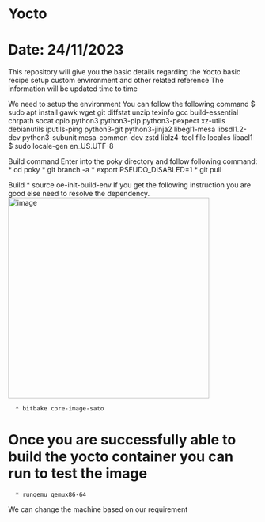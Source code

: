 # Yocto

# Date: 24/11/2023 
This repository will give you the basic details regarding the Yocto basic recipe setup custom environment and other related reference
The information will be updated time to time

We need to setup the environment You can follow the following command
$ sudo apt install gawk wget git diffstat unzip texinfo gcc build-essential chrpath socat cpio python3 python3-pip python3-pexpect xz-utils debianutils iputils-ping python3-git python3-jinja2 libegl1-mesa libsdl1.2-dev python3-subunit mesa-common-dev zstd liblz4-tool file locales libacl1
$ sudo locale-gen en_US.UTF-8

Build command
  Enter into the poky directory and follow following command:
    * cd poky
    * git branch -a
    * export PSEUDO_DISABLED=1
    * git pull

  Build 
    * source oe-init-build-env 
      If you get the following instruction you are good else need to resolve the dependency.
    <img width="406" alt="image" src="https://github.com/nitish3108/Yocto/assets/98373896/31f4b87d-400a-4688-a7c2-a86f4308a2d6">
    
      * bitbake core-image-sato
  # Once you are successfully able to build the yocto container you can run to test the image
      * runqemu qemux86-64

  We can change the machine based on our requirement
